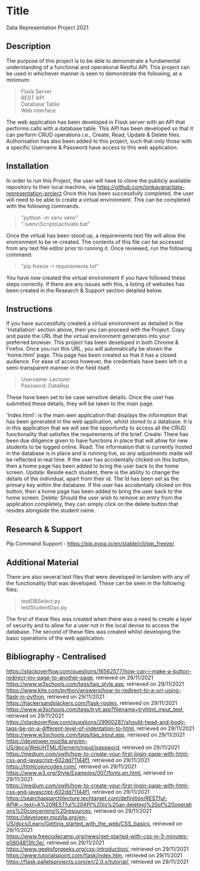 # Title 
Data Representation Project 2021

## Description
The purpose of this project is to be able to demonstrate a fundamental understanding of a functional and operational Restful API. This project can be used in whichever manner is seen to demonstrate the following, at a minimum:
> Flask Server <br>
> REST API <br>
> Database Table <br>
> Web interface <br>

The web application has been developed in Flask server with an API that performs calls with a database table. This API has been developed so that it can perform CRUD operations i.e., Create, Read, Update & Delete files. Authorisation has also been added to this project, such that only those with a specific Username & Password have access to this web application.

## Installation
In order to run this Project, the user will have to clone the publicly available repository to their local machine, via https://github.com/jonkavana/data-representation-project Once this has been successfully completed, the user will need to be able to create a virtual environment. This can be completed with the following commands.
> "python -m venv venv" <br>
> ".\venv\Scripts\activate.bat" <br>

Once the virtual has been stood up, a requirements text file will allow the environment to be re-created. The contents of this file can be accessed from any text file editor prior to running it. Once reviewed, run the following command:

> "pip freeze -r requirements.txt" <br>

You have now created the virtual environment if you have followed these steps correctly. If there are any issues with this, a listing of websites has been created in the Research & Support section detailed below.

## Instructions
If you have successfully created a virtual environment as detailed in the 'Installation' section above, then you can proceed with the Project. Copy and paste the URL that the virtual environment generates into your preferred browser. This project has been developed in both Chrome & Firefox. Once you run this URL, you will automatically be shown the 'home.html' page. This page has been created so that it has a closed audience. For ease of access however, the credentials have been left in a semi-transparent manner in the field itself.

> Username: Lecturer <br>
> Password: DataRep <br>

These have been set to be case sensitive details. Once the user has submitted these details, they will be taken to the main page.<br>

'Index.html': is the main wen application that displays the information that has been generated in the web application, whilst stored to a database. It is in this application that we will see the opportunity to access all the CRUD functionality that satisfies the requirements of the brief. Create: There has been due diligence given to have functions in place that will allow for new students to be logged online. Read: The information that is currently hosted in the database is in place and is running live, so any adjustments made will be reflected in real time. If the user has accidentally clicked on this button, then a home page has been added to bring the user back to the home screen. Update: Beside each student, there is the ability to change the details of the individual, apart from their id. The Id has been set as the primary key within the database. If the user has accidentally clicked on this button, then a home page has been added to bring the user back to the home screen. Delete: Should the user wish to remove an entry from the application completely, they can simply click on the delete button that resides alongside the student name.

## Research & Support
Pip Command Support - https://pip.pypa.io/en/stable/cli/pip_freeze/

## Additional Material
There are also several test files that were developed in tandem with any of the functionality that was developed. These can be seen in the following files:

> testDBSelect.py <br>
> testStudentDao.py <br>

The first of these files was created when there was a need to create a layer of security and to allow for a user not in the local devise to access the database. The second of these files was created whilst developing the basic operations of the web application.

## Bibliography - Centralised 
https://stackoverflow.com/questions/16562577/how-can-i-make-a-button-redirect-my-page-to-another-page, retrieved on 29/11/2021 <br>
https://www.w3schools.com/tags/tag_style.asp, retrieved on 29/11/2021 <br>
https://www.kite.com/python/answers/how-to-redirect-to-a-url-using-flask-in-python, retrieved on 29/11/2021 <br>
https://hackersandslackers.com/flask-routes, retrieved on 29/11/2021 <br>
https://www.w3schools.com/tags/tryit.asp?filename=tryhtml_input_test, retrieved on 29/11/2021 <br>
https://stackoverflow.com/questions/29900287/should-head-and-body-tags-be-on-a-different-level-of-indentation-to-html, retrieved on 29/11/2021 <br>
https://www.w3schools.com/tags/tag_input.asp, retrieved on 29/11/2021 <br>
https://developer.mozilla.org/en-US/docs/Web/HTML/Element/input/password, retrieved on 29/11/2021 <br>
https://medium.com/swlh/how-to-create-your-first-login-page-with-html-css-and-javascript-602dd71144f1, retrieved on 29/11/2021 <br>
https://htmlcolorcodes.com/, retrieved on 29/11/2021 <br>
https://www.w3.org/Style/Examples/007/fonts.en.html, retrieved on 29/11/2021 <br>
https://medium.com/swlh/how-to-create-your-first-login-page-with-html-css-and-javascript-602dd71144f1, retrieved on 29/11/2021 <br>
https://searchapparchitecture.techtarget.com/definition/RESTful-API#:~:text=A%20RESTful%20API%20is%20an,deleting%20of%20operations%20concerning%20resources, retrieved on 29/11/2021 <br>
https://developer.mozilla.org/en-US/docs/Learn/Getting_started_with_the_web/CSS_basics, retrieved on 29/11/2021 <br>
https://www.freecodecamp.org/news/get-started-with-css-in-5-minutes-e0804813fc3e/, retrieved on 29/11/2021 <br>
https://www.geeksforgeeks.org/css-introduction/, retrieved on 29/11/2021 <br>
https://www.tutorialspoint.com/flask/index.htm, retrieved on 29/11/2021 <br>
https://flask.palletsprojects.com/en/2.0.x/tutorial/, retrieved on 29/11/2021 <br>
